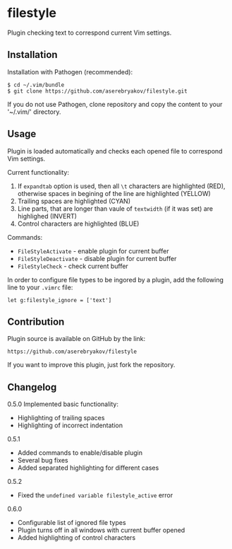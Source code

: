 filestyle
=========

Plugin checking text to correspond current Vim settings.

Installation
------------

Installation with Pathogen (recommended):

    $ cd ~/.vim/bundle
    $ git clone https://github.com/aserebryakov/filestyle.git

If you do not use Pathogen, clone repository and copy the content to
your '~/.vim/' directory.


Usage
-----

Plugin is loaded automatically and checks each opened file to correspond
Vim settings.

Current functionality:

1. If `expandtab` option is used, then all `\t` characters are highlighted (RED),
   otherwise spaces in begining of the line are highlighted (YELLOW)
2. Trailing spaces are highlighted (CYAN)
3. Line parts, that are longer than vaule of `textwidth` (if it was set)
   are highlighed (INVERT)
4. Control characters are highlighted (BLUE)

Commands:

  * `FileStyleActivate`   - enable plugin for current buffer
  * `FileStyleDeactivate` - disable plugin for current buffer
  * `FileStyleCheck`      - check current buffer

In order to configure file types to be ingored by a plugin, add the
following line to your `.vimrc` file:

    let g:filestyle_ignore = ['text']


Contribution
------------

Plugin source is available on GitHub by the link:

    https://github.com/aserebryakov/filestyle

If you want to improve this plugin, just fork the repository.


Changelog
---------

0.5.0 Implemented basic functionality:

* Highlighting of trailing spaces
* Highlighting of incorrect indentation

0.5.1

* Added commands to enable/disable plugin
* Several bug fixes
* Added separated highlighting for different cases

0.5.2

* Fixed the `undefined variable filestyle_active` error

0.6.0

* Configurable list of ignored file types
* Plugin turns off in all windows with current buffer opened
* Added highlighting of control characters
